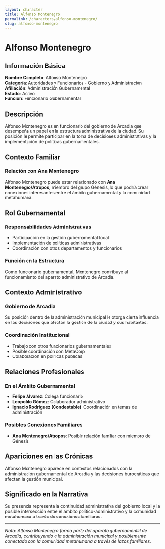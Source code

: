 ```yaml
---
layout: character
title: Alfonso Montenegro
permalink: /characters/alfonso-montenegro/
slug: alfonso-montenegro
---
```


# Alfonso Montenegro

## Información Básica

**Nombre Completo**: Alfonso Montenegro  
**Categoría**: Autoridades y Funcionarios - Gobierno y Administración  
**Afiliación**: Administración Gubernamental  
**Estado**: Activo  
**Función**: Funcionario Gubernamental

## Descripción

Alfonso Montenegro es un funcionario del gobierno de Arcadia que desempeña un papel en la estructura administrativa de la ciudad. Su posición le permite participar en la toma de decisiones administrativas y la implementación de políticas gubernamentales.

## Contexto Familiar

### Relación con Ana Montenegro
Alfonso Montenegro puede estar relacionado con **Ana Montenegro/Atropos**, miembro del grupo Génesis, lo que podría crear conexiones interesantes entre el ámbito gubernamental y la comunidad metahumana.

## Rol Gubernamental

### Responsabilidades Administrativas
- Participación en la gestión gubernamental local
- Implementación de políticas administrativas
- Coordinación con otros departamentos y funcionarios

### Función en la Estructura
Como funcionario gubernamental, Montenegro contribuye al funcionamiento del aparato administrativo de Arcadia.

## Contexto Administrativo

### Gobierno de Arcadia
Su posición dentro de la administración municipal le otorga cierta influencia en las decisiones que afectan la gestión de la ciudad y sus habitantes.

### Coordinación Institucional
- Trabajo con otros funcionarios gubernamentales
- Posible coordinación con MetaCorp
- Colaboración en políticas públicas

## Relaciones Profesionales

### En el Ámbito Gubernamental
- **Felipe Álvarez**: Colega funcionario
- **Leopoldo Gómez**: Colaborador administrativo
- **Ignacio Rodriguez (Condestable)**: Coordinación en temas de administración

### Posibles Conexiones Familiares
- **Ana Montenegro/Atropos**: Posible relación familiar con miembro de Génesis

## Apariciones en las Crónicas

Alfonso Montenegro aparece en contextos relacionados con la administración gubernamental de Arcadia y las decisiones burocráticas que afectan la gestión municipal.

## Significado en la Narrativa

Su presencia representa la continuidad administrativa del gobierno local y la posible intersección entre el ámbito político-administrativo y la comunidad metahumana a través de conexiones familiares.

---

*Nota: Alfonso Montenegro forma parte del aparato gubernamental de Arcadia, contribuyendo a la administración municipal y posiblemente conectado con la comunidad metahumana a través de lazos familiares.*